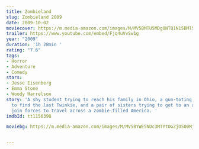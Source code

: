 ```yaml
---
title: Zombieland
slug: Zombieland 2009
date: 2009-10-02
moviecover: https://m.media-amazon.com/images/M/MV5BMTU5MDg0NTQ1N15BMl5BanBnXkFtZTcwMjA4Mjg3Mg@@._V1_UY268_CR5,0,182,268_AL_.jpg
trailer: https://www.youtube.com/embed/Fjq4uVvSw1g
year: "2009"
duration: '1h 28min '
rating: "7.6"
tags:
- Horror
- Adventure
- Comedy
stars:
- Jesse Eisenberg
- Emma Stone
- Woody Harrelson
story: 'A shy student trying to reach his family in Ohio, a gun-toting tough guy trying
  to find the last Twinkie, and a pair of sisters trying to get to an amusement park
  join forces to travel across a zombie-filled America. '
imdbId: tt1156398

moviebg: https://m.media-amazon.com/images/M/MV5BYWE5NDc3MTYtOGZjOS00MjQxLWIzZWItYzkzZjFiNmVjMjhkXkEyXkFqcGdeQXVyNzgxMzc3OTc@._V1_SX1777_CR0,0,1777,740_AL_.jpg


---
```

